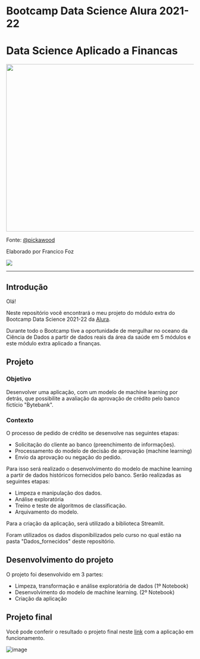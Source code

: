 # Bootcamp Data Science Alura 2021-22 
# Data Science Aplicado a Financas


<p align="center"> 
<img src="https://images.unsplash.com/photo-1620714223084-8fcacc6dfd8d?ixlib=rb-1.2.1&ixid=MnwxMjA3fDB8MHxwaG90by1wYWdlfHx8fGVufDB8fHx8&auto=format&fit=crop&w=871&q=80" height="450" width="900"></a>


Fonte: </a> <a href="https://unsplash.com/@pickawood">@pickawood </a>



Elaborado por Francico Foz

<a href="https://img.shields.io/badge/author-gustavolq-blue.svg)](https://www.linkedin.com/in/francisco-tadeu-foz/" target="_blank"><img src="https://img.shields.io/badge/-LinkedIn-%230077B5?style=for-the-badge&logo=linkedin&logoColor=white" target="_blank"></a>  

---

## Introdução

Olá! 

Neste repositório você encontrará o meu projeto do módulo extra do Bootcamp Data Science 2021-22 da [Alura](https://www.alura.com.br/).

Durante todo o Bootcamp tive a oportunidade de mergulhar no oceano da Ciência de Dados a partir de dados reais da área da saúde em 5 módulos e este módulo extra aplicado a finanças.


## Projeto

###  Objetivo

Desenvolver uma aplicação, com um modelo de machine learning por detrás, que possibilite a avaliação da aprovação de crédito pelo banco fictício "Bytebank".

### Contexto

O processo de pedido de crédito se desenvolve nas seguintes etapas:
* Solicitação do cliente ao banco (preenchimento de informações).
* Processamento do modelo de decisão de aprovação (machine learning)
* Envio da aprovação ou negação do pedido.

Para isso será realizado o desenvolvimento do modelo de machine learning a partir de dados históricos fornecidos pelo banco.
Serão realizadas as seguintes etapas:

* Limpeza e manipulação dos dados.
* Análise exploratória
* Treino e teste de algoritmos de classificação.
* Arquivamento do modelo.

Para a criação da aplicação, será utilizado a biblioteca Streamlit.

Foram utilizados os dados disponibilizados pelo curso no qual estão na pasta "Dados_fornecidos" deste repositório.

## Desenvolvimento do projeto

O projeto foi desenvolvido em 3 partes:

* Limpeza, transformação e análise exploratória de dados (1º Notebook)
* Desenvolvimento do modelo de machine learning. (2º Notebook)
* Criação da aplicação 


## Projeto final

Você pode conferir o resultado o projeto final neste [link](https://share.streamlit.io/franciscofoz/bootcamp-alura-data-science-aplicado-a-financas/main/Aplicacao/simulador_avalicacao_credito.py) com a aplicação em funcionamento.


![image](https://user-images.githubusercontent.com/64700794/168500395-111b342d-1236-4730-99b4-0f449590a5e6.png)




